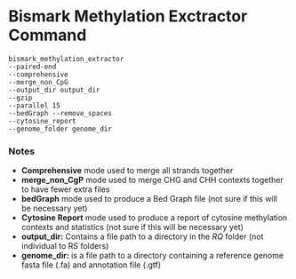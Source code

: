 # Bismark Methylation Exctractor Command

```
bismark_methylation_extractor
--paired-end
--comprehensive
--merge_non_CpG
--output_dir output_dir
--gzip
--parallel 15
--bedGraph --remove_spaces
--cytosine_report
--genome_folder genome_dir
```
### Notes
- **Comprehensive** mode used to merge all strands together
- **merge_non_CgP** mode used to merge CHG and CHH contexts together to have fewer extra files
- **bedGraph** mode used to produce a Bed Graph file (not sure if this will be necessary yet)
- **Cytosine Report** mode used to produce a report of cytosine methylation contexts and statistics (not sure if this will be necessary yet)
- **output_dir:** Contains a file path to a directory in the *RQ* folder (not individual to RS folders)
- **genome_dir:** is a file path to a directory containing a reference genome fasta file (.fa) and annotation file (.gtf)
